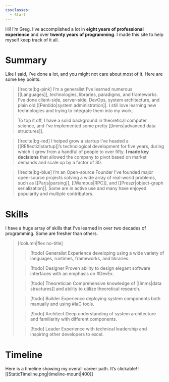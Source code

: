 ```yaml
---
cssclasses:
  - Start
---
```

Hi! I’m Greg. I’ve accomplished a lot in **eight years of professional experience** and over **twenty years of programming**. I made this site to help myself keep track of it all. 
# Summary
Like I said, I’ve done a lot, and you might not care about most of it. Here are some key points:
> [!recite|bg-pink] I’m a generalist
> I’ve learned numerous [[Languages]], technologies, libraries, paradigms, and frameworks. I’ve done client-side,  server-side, DevOps, system architecture, and plain old [[Perdido|system administration]]. I still love learning new technologies and trying to integrate them into my work. 
> 
> To top it off, I have a solid background in theoretical computer science, and I’ve implemented some pretty [[Imms|advanced data structures]].

> [!recite|bg-red] I helped grow a startup
> I’ve headed a [[REflectiz|startup]]’s technological development for five years, during which it grew from a handful of people to over fifty. **I made key decisions** that allowed the company to pivot based on market demands and scale up by a factor of 30.

>[!recite|bg-blue] I’m an Open-source Founder
>I’ve founded major open-source projects solving a wide array of real-world problems, such as [[Parjs|parsing]], [[Wampus|RPC]], and [[Preszr|object-graph serialization]]. Some are in active use and many have enjoyed popularity and multiple contributors.
> 
# Skills
I have a huge array of skills that I’ve learned in over two decades of programming. Some are fresher than others.
> [!column|flex no-title]
> > [!todo] Generalist
> > Experience developing using a wide variety of languages, runtimes, frameworks, and libraries.
> > 
> 
> > [!todo] Designer
> > Proven ability to design elegant software interfaces with an emphasis on #DevEx.
> 
> > [!todo] Theoretician
> > Comprehensive knowledge of [[Imms|data structures]] and ability to utilize theoretical research.
> 
> > [!todo] Builder
> > Experience deploying system components both manually and using #IaC tools.
> 
> > [!todo] Architect
 > > Deep understanding of system architecture and familiarity with different components.
 > 
 > > [!todo] Leader
 > > Experience with technical leadership and inspiring other developers to excel. 
# Timeline
Here is a timeline showing my overall career path. It’s clickable!
![[StaticTimeline.png|timeline-mount|400]]